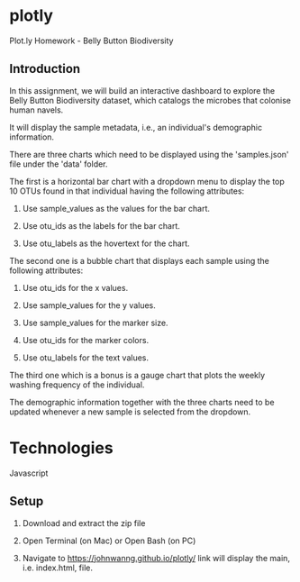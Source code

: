 # plotly
Plot.ly Homework - Belly Button Biodiversity

## Introduction

In this assignment, we will build an interactive dashboard to explore the Belly Button Biodiversity dataset, which catalogs the microbes that colonise human navels.

It will display the sample metadata, i.e., an individual's demographic information.

There are three charts which need to be displayed using the 'samples.json' file under the 'data' folder.

The first is a horizontal bar chart with a dropdown menu to display the top 10 OTUs found in that individual having the following attributes:

1. Use sample_values as the values for the bar chart.

2. Use otu_ids as the labels for the bar chart.

3. Use otu_labels as the hovertext for the chart.

The second one is a bubble chart that displays each sample using the following attributes:

1. Use otu_ids for the x values.

2. Use sample_values for the y values.

3. Use sample_values for the marker size.

4. Use otu_ids for the marker colors.

5. Use otu_labels for the text values.

The third one which is a bonus is a gauge chart that plots the weekly washing frequency of the individual.

The demographic information together with the three charts need to be updated whenever a new sample is selected from the dropdown.

# Technologies
 
Javascript
 
## Setup 

1. Download and extract the zip file

2. Open Terminal (on Mac) or Open Bash (on PC)

3. Navigate to https://johnwanng.github.io/plotly/ link will display the main, i.e. index.html, file.
